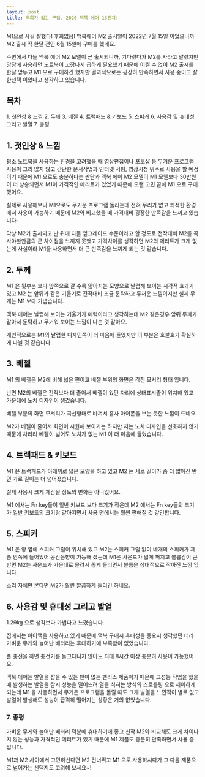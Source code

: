 ```yaml
---
layout: post
title: 후회가 없는 구입. 2020 맥북 에어 13인치!
---
```


M1으로 사길 잘했다! 후회없음!
맥북에어 M2 출시일이 2022년 7월 15일 이었으니까 M2 출시 딱 한달 전인 6월 15일에 구매를 했네요.

주변에서 다들 맥북 에어 M2 모델이 곧 출시되니까, 기다렸다가 M2를 사라고 말렸지만 당장에 사용하던 노트북이 고장나서 급하게 필요했기 때문에 어쩔 수 없이 M2 출시를 한달 앞두고 M1 으로 구매하긴 했지만 결과적으로는 굉장히 만족하면서 사용 중이고 잘한선택 이었다고 생각하고 있습니다.

<h2>목차</h2>
1. 첫인상 & 느낌
2. 두께
3. 베젤
4. 트랙패드 & 키보드
5. 스피커
6. 사용감 및 휴대성 그리고 발열
7. 총평


<h2>1. 첫인상 & 느낌</h2>
평소 노트북을 사용하는 환경을 고려했을 때 영상편집이나 포토샵 등 무거운 프로그램 사용이 그리 많지 않고 간단한 문서작업과 인터넷 서핑, 영상시청 위주로 사용을 할 예정이기 때문에 M1 으로도 충분하다는 판단과 맥북 에어 M2 모델이 M1 모델보다 30만원이 더 상승되면서 M1이 가격적인 메리트가 있었기 때문에 오랜 고민 끝에 M1 으로 구매 했어요.

실제로 사용해보니 M1으로도 무거운 프로그램 돌리는데 전혀 무리가 없고 쾌적한 환경에서 사용이 가능하기 때문에 M2와 비교했을 때 가격대비 굉장한 만족감을 느끼고 있습니다.

막상 M2가 출시되고 난 뒤에 다들 옆그레이드 수준이라고 할 정도로 전작대비 M2를 꼭 사야할만큼의 큰 차이점을 느끼지 못했고 가격차이를 생각하면 M2의 메리트가 크게 없는게 사실이라 M1을 사용하면서 더 큰 만족감을 느끼게 되는 것 같습니다.


<h2>2. 두께</h2>
M1 은 뒷부분 보다 앞쪽으로 갈 수록 얇아지는 모양으로 날렵해 보이는 시각적 효과가 있고 M2 는 앞뒤가 같은 기울기로 전작대비 조금 둔탁하고 두꺼운 느낌이지만 실제 무게는 M1 보다 가볍습니다.

맥북 에어는 날렵해 보이는 기울기가 매력이라고 생각하는데 M2 같은경우 앞뒤 두께가 같아서 둔탁하고 무거워 보이는 느낌이 나는 것 같아요.

개인적으로는 M1의 날렵한 디자인쪽이 더 마음에 들었지만 이 부분은 호불호가 확실하게 나뉠 것 같습니다.


<h2>3. 베젤</h2>
M1 의 베젤은 M2에 비해 넓은 편이고 베젤 부위의 화면은 각진 모서리 형태 입니다.

반면 M2의 베젤은 전작보다 더 줄어서 베젤이 있던 자리에 상태표시줄이 위치해 있고 가운데에 노치 디자인이 생겼습니다.

베젤 부분의 화면 모서리가 곡선형태로 바껴서 흡사 아이폰을 보는 듯한 느낌이 드네요.

M2가 베젤이 줄어서 화면이 시원해 보이기는 하지만 저는 노치 디자인을 선호하지 않기 때문에 차라리 베젤이 넓어도 노치가 없는 M1 이 더 마음에 들었습니다.


<h2>4. 트랙패드 & 키보드</h2>
M1 은 트랙패드가 아래위로 넓은 모양을 하고 있고 M2 는 세로 길이가 좀 더 짧아진 반면 가로 길이는 더 넓어졌습니다.

실제 사용시 크게 체감될 정도의 변화는 아니었어요.

M1 에서는 Fn key들이 일반 키보드 보다 크기가 작은데 M2 에서는 Fn key들의 크기가 일반 키보드의 크기랑 같아지면서 사용 면에서는 훨씬 편해질 것 같긴합니다.


<h2>5. 스피커</h2>
M1 은 양 옆에 스피커 그릴이 위치해 있고 M2는 스피커 그릴 없이 네개의 스피커가 제품 안쪽에 들어있어 공간음향이 가능해 졌는데 M1은 사운드가 넓게 퍼지고 볼륨감이 큰 반면 M2는 사운드가 가운데로 몰려서 좁게 들리면서 볼륨은 상대적으로 작아진 느낌 입니다.

소리 자체만 본다면 M2가 훨씬 깔끔하게 들리긴 하네요.


<h2>6. 사용감 및 휴대성 그리고 발열</h2>
1.29kg 으로 생각보다 가볍다고 느꼈습니다.

집에서는 아이맥을 사용하고 있기 때문에 맥북 구매시 휴대성을 중요시 생각했던 터라 가벼운 무게와 늘어난 배터리는 휴대하기에 부족함이 없었습니다.

풀 충전을 하면 충전기를 들고다니지 않아도 최대 8시간 이상 충분히 사용이 가능했어요.

맥북 에어는 발열을 잡을 수 있는 팬이 없는 팬리스 제품이기 때문에 고성능 작업을 했을 때 발생하는 발열을 잠시 성능을 떨어뜨려 열을 식히는 방식의 스로틀링 으로 제어하게 되는데 M1 을 사용하면서 무거운 프로그램을 돌릴 때도 크게 발열을 느낀적이 별로 없고 발열이 발생해도 성능이 급격히 떨어지는 상황은 거의 없었습니다.



<h3>7. 총평</h3>
가벼운 무게와 늘어난 배터리 덕분에 휴대하기에 좋고 신작 M2와 비교해도 크게 차이나지 않는 성능과 가격적인 메리트가 있기 때문에 M1 제품도 충분히 만족하면서 사용 중 입니다.

M1과 M2 사이에서 고민하신다면 M2 건너뛰고 M1 으로 사용하시다가 그 다음 제품으로 넘어가는 선택지도 고려해 보세요~!